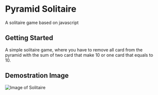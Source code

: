 # Pyramid Solitaire

A solitaire game based on javascript

## Getting Started

A simple solitaire game, where you have to remove all card from the pyramid with the sum of two card that make 10 or one card that equals to 10.

## Demostration Image

![Image of Solitaire](https://ibb.co/XD3pz2g)
